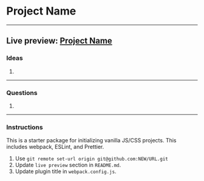 # Project Name
---
Live preview: [Project Name](https://mikeycos.github.io/theOdinProject/javaScript/projects/project-name/dist)
--- 
### Ideas
1. 
---
### Questions
1. 
---
### Instructions
This is a starter package for initializing vanilla JS/CSS projects. This includes webpack, ESLint, and Prettier.
1. Use `git remote set-url origin git@github.com:NEW/URL.git`
2. Update `live preview` section in `README.md`.
3. Update plugin title in `webpack.config.js`.